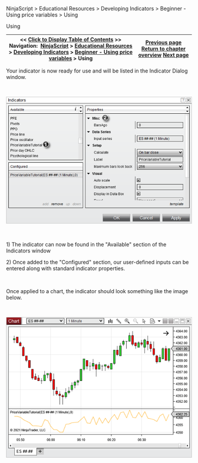 ﻿


NinjaScript \> Educational Resources \> Developing Indicators \> Beginner \- Using price variables \> Using






















Using







| \<\< [Click to Display Table of Contents](using.md) \>\> **Navigation:**     [NinjaScript](ninjascript-1.md) \> [Educational Resources](educational_resources-1.md) \> [Developing Indicators](developing_indicators-1.md) \> [Beginner \- Using price variables](beginner_-_using_price_variabl-1.md) \> Using | [Previous page](compiling-1.md) [Return to chapter overview](beginner_-_using_price_variabl-1.md) [Next page](developing_outside_of_the_ninj-1.md) |
| --- | --- |











Your indicator is now ready for use and will be listed in the Indicator Dialog window.


 


![PriceVariableTutorialUsing1](pricevariabletutorialusing1.png)


 


1\) The indicator can now be found in the "Available" section of the Indicators window


2\) Once added to the "Configured" section, our user\-defined inputs can be entered along with standard indicator properties.


 


Once applied to a chart, the indicator should look something like the image below.


 


![PriceVariableTutorialUsing2](pricevariabletutorialusing2.png)








